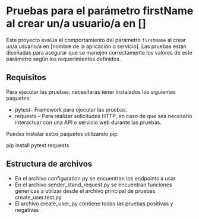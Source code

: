 # Pruebas para el parámetro firstName al crear un/a usuario/a en []
Este proyecto evalúa el comportamiento del parámetro `firstName` al crear un/a usuario/a en [nombre de la aplicación o servicio]. Las pruebas están diseñadas para asegurar que se manejen correctamente los valores de este parámetro según los requerimientos definidos.

## Requisitos

Para ejecutar las pruebas, necesitarás tener instalados los siguientes paquetes:

- pytest– Framework para ejecutar las pruebas.
- requests – Para realizar solicitudes HTTP, en caso de que sea necesario interactuar con una API o servicio web durante las pruebas.

Puedes instalar estos paquetes utilizando pip:

pip install pytest requests

## Estructura de archivos
- En el archivo configuration.py se encuentran los endpoints a usar
- En el archivo sender_stand_request.py se encuentran funciones genericas 
  a utilizar desde el archivo principal de pruebas create_user.test.py
- El archivo create_user_py contiene todas las pruebas positivas y negativas